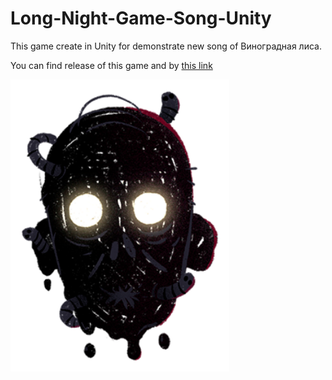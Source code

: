 # Long-Night-Game-Song-Unity
This game create in Unity for demonstrate new song of Виноградная лиса.

You can find release of this game and by [this link](https://vinlisa.itch.io/long-night)

<img src="Start Image.png" width="350" title="hover text">

